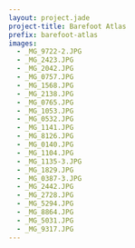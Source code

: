 ```yaml
---
layout: project.jade
project-title: Barefoot Atlas
prefix: barefoot-atlas
images:
  - _MG_9722-2.JPG
  - _MG_2423.JPG
  - _MG_2042.JPG
  - _MG_0757.JPG
  - _MG_1568.JPG
  - _MG_2138.JPG
  - _MG_0765.JPG
  - _MG_1053.JPG
  - _MG_0532.JPG
  - _MG_1141.JPG
  - _MG_8126.JPG
  - _MG_0140.JPG
  - _MG_1104.JPG
  - _MG_1135-3.JPG
  - _MG_1829.JPG
  - _MG_0387-3.JPG
  - _MG_2442.JPG
  - _MG_2728.JPG
  - _MG_5294.JPG
  - _MG_8864.JPG
  - _MG_5031.JPG
  - _MG_9317.JPG
---
```

